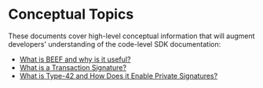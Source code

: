 # Conceptual Topics

These documents cover high-level conceptual information that will augment developers' understanding of the code-level SDK documentation:

- [What is BEEF and why is it useful?](BEEF.md)
- [What is a Transaction Signature?](TX_SIG.md)
- [What is Type-42 and How Does it Enable Private Signatures?](./42.md)
